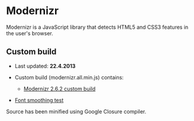 # Modernizr

Modernizr is a JavaScript library that detects HTML5 and CSS3 features in the user's browser.

## Custom build 

* Last updated: **22.4.2013**
* Custom build (modernizr.all.min.js) contains:

  * [Modernizr 2.6.2 custom build](http://modernizr.com/download/#-fontface-backgroundsize-borderimage-borderradius-boxshadow-flexbox-flexboxlegacy-hsla-multiplebgs-opacity-rgba-textshadow-cssanimations-csscolumns-generatedcontent-cssgradients-cssreflections-csstransforms-csstransforms3d-csstransitions-applicationcache-canvas-canvastext-draganddrop-hashchange-history-audio-video-indexeddb-input-inputtypes-localstorage-postmessage-sessionstorage-websockets-websqldatabase-webworkers-geolocation-inlinesvg-smil-svg-svgclippaths-touch-webgl-shiv-cssclasses-teststyles-testprop-testallprops-hasevent-prefixes-domprefixes)     

 * [Font smoothing test](http://jsfiddle.net/wellcaffeinated/tYyqA/)

Source has been minified using Google Closure compiler.
